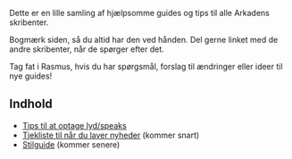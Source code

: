 Dette er en lille samling af hjælpsomme guides og tips til alle Arkadens skribenter.

Bogmærk siden, så du altid har den ved hånden. Del gerne linket med de andre skribenter, når de spørger efter det.

Tag fat i Rasmus, hvis du har spørgsmål, forslag til ændringer eller ideer til nye guides!

## Indhold
* [Tips til at optage lyd/speaks](optaglyd.html) 
* [Tjekliste til når du laver nyheder](Testside1.html) (kommer snart)
* [Stilguide](Testside1.html) (kommer senere)

